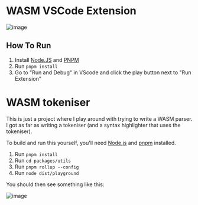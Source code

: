 # WASM VSCode Extension
![image](https://github.com/user-attachments/assets/3b24d6b7-5dec-40d8-ae4d-d0639fc35410)

## How To Run
1. Install [Node.JS](https://nodejs.org/en/download) and [PNPM](https://pnpm.io/installation)
2. Run `pnpm install`
3. Go to "Run and Debug" in VScode and click the play button next to "Run Extension"

# WASM tokeniser
This is just a project where I play around with trying to write a WASM parser.
I got as far as writing a tokeniser (and a syntax highlighter that uses the tokeniser).

To build and run this yourself, you'll need [Node.js](https://nodejs.org/en) and [pnpm](https://pnpm.io/) installed.

1. Run `pnpm install`
2. Run `cd packages/utils`
3. Run `pnpm rollup --config`
4. Run `node dist/playground`

You should then see something like this:

![image](https://github.com/user-attachments/assets/54e9842e-2e2c-4963-b75c-594bf1377831)


